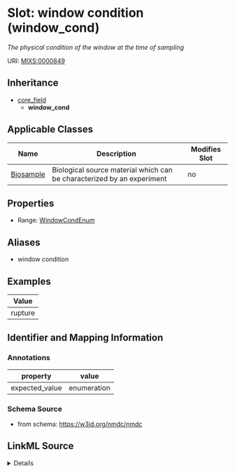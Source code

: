 # Slot: window condition (window_cond)


_The physical condition of the window at the time of sampling_



URI: [MIXS:0000849](https://w3id.org/mixs/0000849)




## Inheritance

* [core_field](core_field.md)
    * **window_cond**





## Applicable Classes

| Name | Description | Modifies Slot |
| --- | --- | --- |
[Biosample](Biosample.md) | Biological source material which can be characterized by an experiment |  no  |







## Properties

* Range: [WindowCondEnum](WindowCondEnum.md)



## Aliases


* window condition




## Examples

| Value |
| --- |
| rupture |

## Identifier and Mapping Information





### Annotations

| property | value |
| --- | --- |
| expected_value | enumeration || occurrence | 1 |



### Schema Source


* from schema: https://w3id.org/nmdc/nmdc




## LinkML Source

<details>
```yaml
name: window_cond
annotations:
  expected_value:
    tag: expected_value
    value: enumeration
  occurrence:
    tag: occurrence
    value: '1'
description: The physical condition of the window at the time of sampling
title: window condition
examples:
- value: rupture
from_schema: https://w3id.org/nmdc/nmdc
aliases:
- window condition
rank: 1000
is_a: core field
slot_uri: MIXS:0000849
multivalued: false
alias: window_cond
domain_of:
- Biosample
range: window_cond_enum

```
</details>